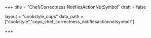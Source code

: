 +++
title = "Chef/Correctness NotifiesActionNotSymbol"
draft = false

layout = "cookstyle_cops"
data_path = ["cookstyle","cops_chef_correctness_notifiesactionnotsymbol"]

+++

<!-- The content of this page is automatically generated from the
cops_chef_correctness_notifiesactionnotsymbol.yml file in github.com/chef/cookstyle/blob/master/docs-chef-io/data/cookstyle/. -->
